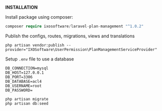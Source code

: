 **INSTALLATION**

Install package using composer:
```php
composer require ixosoftware/laravel-plan-management "^1.0.2"
```

Publish the configs, routes, migrations, views and translations
```
php artisan vendor:publish --provider="IXOSoftware\UserPermission\PlanManagementServiceProvider"
```

Setup `.env` file to use a database

```
DB_CONNECTION=mysql
DB_HOST=127.0.0.1
DB_PORT=3306
DB_DATABASE=acl4
DB_USERNAME=root
DB_PASSWORD=
```

```
php artisan migrate
php artisan db:seed
```
